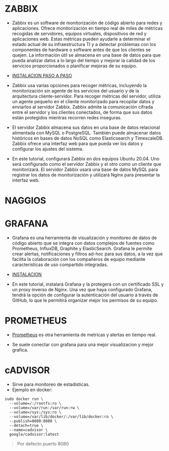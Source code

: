 # ZABBIX  

+ Zabbix es un software de monitorización de código abierto para redes y aplicaciones. Ofrece monitorización en tiempo real de miles de métricas recogidas de servidores, equipos virtuales, dispositivos de red y aplicaciones web. Estas métricas pueden ayudarle a determinar el estado actual de su infraestructura TI y a detectar problemas con los componentes de hardware o software antes de que los clientes se quejen. La información útil se almacena en una base de datos para que pueda analizar datos a lo largo del tiempo y mejorar la calidad de los servicios proporcionados o planificar mejoras de su equipo.  

+ [INSTALACION PASO A PASO](https://www.digitalocean.com/community/tutorials/how-to-install-and-configure-zabbix-to-securely-monitor-remote-servers-on-ubuntu-20-04-es)  

+ Zabbix usa varias opciones para recoger métricas, incluyendo la monitorización sin agente de los servicios del usuario y de la arquitectura cliente-servidor. Para recoger métricas del servidor, utiliza un agente pequeño en el cliente monitorizado para recopilar datos y enviarlos al servidor Zabbix. Zabbix admite la comunicación cifrada entre el servidor y los clientes conectados, de forma que sus datos están protegidos mientras recorren redes inseguras.

+ El servidor Zabbix almacena sus datos en una base de datos relacional alimentada con MySQL o PostgreSQL. También puede almacenar datos históricos en bases de datos NoSQL como Elasticsearch y TimescaleDB. Zabbix ofrece una interfaz web para que pueda ver los datos y configurar los ajustes del sistema.  

+ En este tutorial, configurará Zabbix en dos equipos Ubuntu 20.04. Uno será configurado como el servidor Zabbix y el otro como un cliente que monitorizará. El servidor Zabbix usará una base de datos MySQL para registrar los datos de monitorización y utilizará Nginx para presentar la interfaz web.  

# NAGGIOS  

# GRAFANA  

+ Grafana es una herramienta de visualización y monitoreo de datos de código abierto que se integra con datos complejos de fuentes como Prometheus, InfluxDB, Graphite y ElasticSearch. Grafana le permite crear alertas, notificaciones y filtros ad-hoc para sus datos, a la vez que facilita la colaboración con los compañeros de equipo mediante características de uso compartido integradas.  

+ [INSTALACION](https://www.digitalocean.com/community/tutorials/how-to-install-and-secure-grafana-on-ubuntu-20-04-es)  

+ En este tutorial, instalará Grafana y la protegerá con un certificado SSL y un proxy inverso de Nginx. Una vez que haya configurado Grafana, tendrá la opción de configurar la autenticación del usuario a través de GitHub, lo que le permitirá organizar mejor los permisos de su equipo.  

# PROMETHEUS

+ [Prometheus](https://prometheus.io/) es otra herramienta de metricas y alertas en tiempo real.  

+ Se suele conectar con grafana para una mejor visualizacion y mejor grafica.  


# cADVISOR  

+ Sirve para monitoreo de estadisticas.  
+ Ejemplo en docker:  
```
sudo docker run \
  --volume=/:/rootfs:ro \
  --volume=/var/run:/var/run:rw \
  --volume=/sys:/sys:ro \
  --volume=/var/lib/docker/:/var/lib/docker:ro \
  --publish=8080:8080 \
  --detach=true \
  --name=cadvisor \
  google/cadvisor:latest
```  
> Por defecto puerto 8080  

